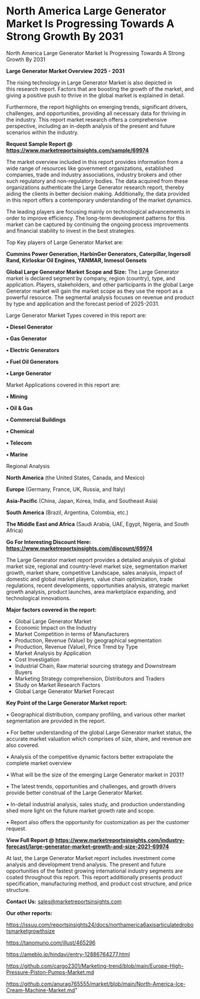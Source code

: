 # North America Large Generator Market Is Progressing Towards A Strong Growth By 2031
North America Large Generator Market Is Progressing Towards A Strong Growth By 2031

<Strong> Large Generator Market Overview 2025 - 2031</strong>

The rising technology in Large Generator Market is also depicted in this research report. Factors that are boosting the growth of the market, and giving a positive push to thrive in the global market is explained in detail.

Furthermore, the report highlights on emerging trends, significant drivers, challenges, and opportunities, providing all necessary data for thriving in the industry. This report market research offers a comprehensive perspective, including an in-depth analysis of the present and future scenarios within the industry.

<strong>Request Sample Report @ <a href=https://www.marketreportsinsights.com/sample/69974>https://www.marketreportsinsights.com/sample/69974</a></strong>

The market overview included in this report provides information from a wide range of resources like government organizations, established companies, trade and industry associations, industry brokers and other such regulatory and non-regulatory bodies. The data acquired from these organizations authenticate the Large Generator research report, thereby aiding the clients in better decision making. Additionally, the data provided in this report offers a contemporary understanding of the market dynamics.

The leading players are focusing mainly on technological advancements in order to improve efficiency. The long-term development patterns for this market can be captured by continuing the ongoing process improvements and financial stability to invest in the best strategies.

Top Key players of Large Generator Market are:

<strong>Cummins Power Generation, HarbinGer Generators, Caterpillar, Ingersoll Rand, Kirloskar Oil Engines, YANMAR, Inmesol Gensets</strong>

<strong><b>Global Large Generator Market Scope and Size:</b></strong>
The Large Generator market is declared segment by company, region (country), type, and application. Players, stakeholders, and other participants in the global Large Generator market will gain the market scope as they use the report as a powerful resource. The segmental analysis focuses on revenue and product by type and application and the forecast period of 2025-2031.

Large Generator Market Types covered in this report are:

<strong>• Diesel Generator

• Gas Generator

• Electric Generators

• Fuel Oil Generators

• Large Generator</strong>

Market Applications covered in this report are:

<strong>• Mining

• Oil & Gas

• Commercial Buildings

• Chemical

• Telecom

• Marine</strong> 

Regional Analysis

<strong>North America</strong> (the United States, Canada, and Mexico)

<strong>Europe</strong> (Germany, France, UK, Russia, and Italy)

<strong>Asia-Pacific</strong> (China, Japan, Korea, India, and Southeast Asia)

<strong>South America</strong> (Brazil, Argentina, Colombia, etc.)

<strong>The Middle East and Africa</strong> (Saudi Arabia, UAE, Egypt, Nigeria, and South Africa)

<strong>Go For Interesting Discount Here: <a href=https://www.marketreportsinsights.com/discount/69974>https://www.marketreportsinsights.com/discount/69974</a></strong>

The Large Generator market report provides a detailed analysis of global market size, regional and country-level market size, segmentation market growth, market share, competitive Landscape, sales analysis, impact of domestic and global market players, value chain optimization, trade regulations, recent developments, opportunities analysis, strategic market growth analysis, product launches, area marketplace expanding, and technological innovations.

<strong><b>Major factors covered in the report:</b></strong>
<ul>
  <li>Global Large Generator Market </li>
  <li>Economic Impact on the Industry</li>
  <li>Market Competition in terms of Manufacturers</li>
  <li>Production, Revenue (Value) by geographical segmentation</li>
  <li>Production, Revenue (Value), Price Trend by Type</li>
  <li>Market Analysis by Application</li>
  <li>Cost Investigation</li>
  <li>Industrial Chain, Raw material sourcing strategy and Downstream Buyers</li>
  <li>Marketing Strategy comprehension, Distributors and Traders</li>
  <li>Study on Market Research Factors</li>
  <li>Global Large Generator Market Forecast</li>
</ul>

<strong><b>Key Point of the Large Generator Market report:</b></strong>

• Geographical distribution, company profiling, and various other market segmentation are provided in the report.

• For better understanding of the global Large Generator market status, the accurate market valuation which comprises of size, share, and revenue are also covered.

• Analysis of the competitive dynamic factors better extrapolate the complete market overview

• What will be the size of the emerging Large Generator market in 2031?

• The latest trends, opportunities and challenges, and growth drivers provide better construal of the Large Generator Market.

• In-detail industrial analysis, sales study, and production understanding shed more light on the future market growth rate and scope.

• Report also offers the opportunity for customization as per the customer request.

<strong><b>View Full Report @ <a href=https://www.marketreportsinsights.com/industry-forecast/large-generator-market-growth-and-size-2021-69974>https://www.marketreportsinsights.com/industry-forecast/large-generator-market-growth-and-size-2021-69974</a></b></strong>


At last, the Large Generator Market report includes investment come analysis and development trend analysis. The present and future opportunities of the fastest growing international industry segments are coated throughout this report. This report additionally presents product specification, manufacturing method, and product cost structure, and price structure.

<strong>Contact Us:</strong>
sales@marketreportsinsights.com

<strong>Our other reports:</strong>

<a href=https://issuu.com/reportsinsights24/docs/northamerica6axisarticulatedrobotsmarketgrowthsize>https://issuu.com/reportsinsights24/docs/northamerica6axisarticulatedrobotsmarketgrowthsize</a>

<a href=https://tanomuno.com/illust/465296>https://tanomuno.com/illust/465296</a>

<a href=https://ameblo.jp/hindavi/entry-12886764277.html>https://ameblo.jp/hindavi/entry-12886764277.html</a>

<a href=https://github.com/cargo2301/Marketing-trend/blob/main/Europe-High-Pressure-Piston-Pumps-Market.md>https://github.com/cargo2301/Marketing-trend/blob/main/Europe-High-Pressure-Piston-Pumps-Market.md</a>

<a href=https://github.com/anurag765555/market/blob/main/North-America-Ice-Cream-Machine-Market.md>https://github.com/anurag765555/market/blob/main/North-America-Ice-Cream-Machine-Market.md</a>"
